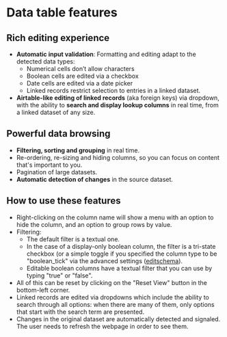# Data table features

## Rich editing experience

* **Automatic input validation**: Formatting and editing adapt to the detected data types:
  * Numerical cells don’t allow characters
  * Boolean cells are edited via a checkbox
  * Date cells are edited via a date picker
  * Linked records restrict selection to entries in a linked dataset.
* **Airtable-like editing of linked records** (aka foreign keys) via dropdown, with the ability to **search and display lookup columns** in real time, from a linked dataset of any size.

## Powerful data browsing

* **Filtering, sorting and grouping** in real time.
* Re-ordering, re-sizing and hiding columns, so you can focus on content that's important to you.
* Pagination of large datasets.
* **Automatic detection of changes** in the source dataset.

## How to use these features

* Right-clicking on the column name will show a menu with an option to hide the column, and an option to group rows by value.
* Filtering:
  * The default filter is a textual one.
  * In the case of a display-only boolean column, the filter is a tri-state checkbox (or a simple toggle if you specified the column type to be "boolean_tick" via the advanced settings ([editschema](editschema)).
  * Editable boolean columns have a textual filter that you can use by typing "true" or "false".
* All of this can be reset by clicking on the "Reset View" button in the bottom-left corner.
* Linked records are edited via dropdowns which include the ability to search through all options: when there are many of them, only options that start with the search term are presented.
* Changes in the original dataset are automatically detected and signaled. The user needs to refresh the webpage in order to see them.
